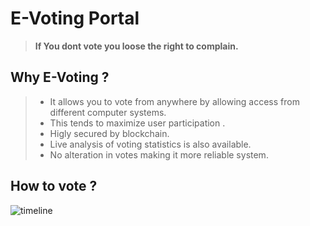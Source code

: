 # E-Voting Portal
> **If You dont vote you loose the right to complain.**
## Why E-Voting ?
>- It allows you to vote from anywhere by allowing access from different computer systems.
>- This tends to maximize user participation .
>- Higly secured by blockchain.
>- Live analysis of voting statistics is also available.
>- No alteration in votes making it more reliable system.
## How to vote ?
![timeline](https://user-images.githubusercontent.com/57187745/96223391-71eb4380-0fab-11eb-85a8-b5e5c967dd2a.png)


